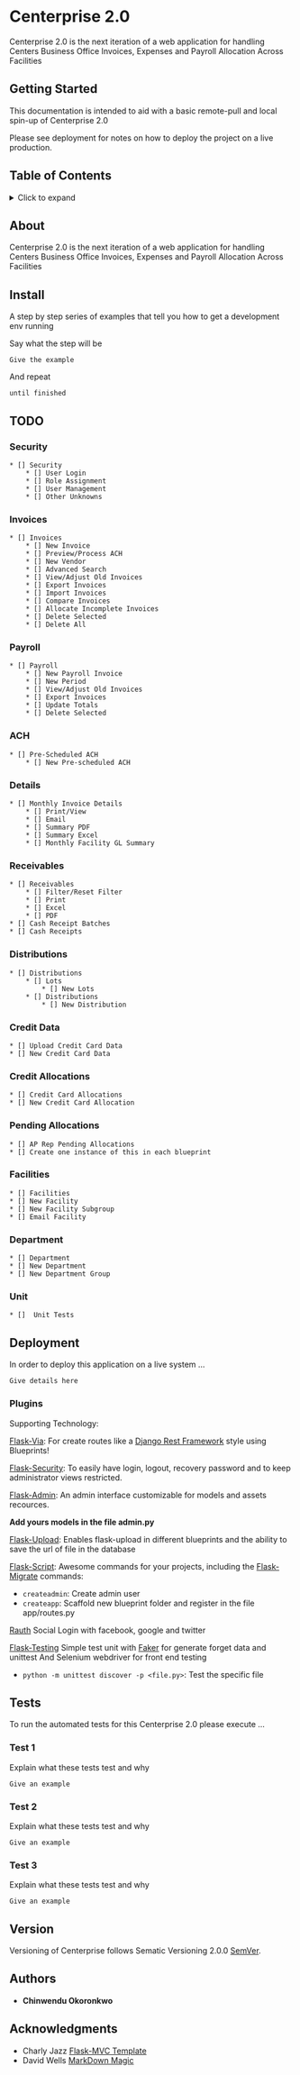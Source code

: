 # Centerprise 2.0

Centerprise 2.0 is the next iteration of a web application for handling Centers Business Office Invoices, Expenses and Payroll Allocation Across Facilities

## Getting Started

This documentation is intended to aid with a basic remote-pull and local spin-up of Centerprise 2.0

Please see deployment for notes on how to deploy the project on a live production.


## Table of Contents
<details>
<summary>Click to expand</summary>

- [About](#about)
- [Install](#install)
- [TODO](#todo)
  * [Security](#security)
  * [🔀 Invoices](#invoices)
  * [🔀 Payroll](#payroll)
  * [🔀 ACH](#ach)
  * [🔀 Details](#details)
  * [🔀 Receivables](#receivables)  
  * [🔀 Distribution](#distributions)
  * [🔀 Credit Card Data](#credit-data)
  * [🔀 Credit Card Allocations](#credit-allocations)
  * [🔀 AP Rep Pending Allocations](#pending-allocations)
  * [🔀 Facilities](#facilities)
  * [🔀 Deployment](#department)
  * [🔀 Unit](#unit)
- [🔌 Third Party Plugins](#plugins)
- [Test](#tests)
- [Version](#version)
- [Authors](#authors)
- [Acknowledgments](#acknowledgments)

</details>

## About

Centerprise 2.0 is the next iteration of a web application for handling Centers Business Office Invoices, Expenses and Payroll Allocation Across Facilities

## Install

A step by step series of examples that tell you how to get a development env running

Say what the step will be

```
Give the example
```

And repeat

```
until finished
```

## TODO

### Security
	* [] Security
		* [] User Login
		* [] Role Assignment
		* [] User Management
	    * [] Other Unknowns

### Invoices
	* [] Invoices
		* [] New Invoice
		* [] Preview/Process ACH
		* [] New Vendor
	    * [] Advanced Search
	    * [] View/Adjust Old Invoices
	    * [] Export Invoices
	    * [] Import Invoices
	    * [] Compare Invoices
	    * [] Allocate Incomplete Invoices
	    * [] Delete Selected
	    * [] Delete All

### Payroll
    * [] Payroll
    	* [] New Payroll Invoice
    	* [] New Period
    	* [] View/Adjust Old Invoices
    	* [] Export Invoices
    	* [] Update Totals
    	* [] Delete Selected

### ACH
    * [] Pre-Scheduled ACH
    	* [] New Pre-scheduled ACH

### Details
    * [] Monthly Invoice Details
    	* [] Print/View
    	* [] Email
    	* [] Summary PDF
    	* [] Summary Excel
    	* [] Monthly Facility GL Summary

### Receivables
    * [] Receivables
    	* [] Filter/Reset Filter
    	* [] Print
    	* [] Excel
    	* [] PDF
    * [] Cash Receipt Batches
    * [] Cash Receipts

### Distributions
    * [] Distributions
    	* [] Lots
    		* [] New Lots
    	* [] Distributions
    		* [] New Distribution

### Credit Data
	* [] Upload Credit Card Data
    * [] New Credit Card Data

### Credit Allocations
	* [] Credit Card Allocations
    * [] New Credit Card Allocation

### Pending Allocations
	* [] AP Rep Pending Allocations
    * [] Create one instance of this in each blueprint

### Facilities
	* [] Facilities
	* [] New Facility
	* [] New Facility Subgroup
	* [] Email Facility

### Department
	* [] Department
	* [] New Department
	* [] New Department Group

### Unit
	* []  Unit Tests


## Deployment

In order to deploy this application on a live system ...
```
Give details here 
```

### Plugins

Supporting Technology:

[Flask-Via](http://flask-via.soon.build/en/latest/):
For create routes like a [Django Rest Framework](http://www.django-rest-framework.org) style using Blueprints!

[Flask-Security](https://pythonhosted.org/Flask-Security/):
To easily have login, logout, recovery password and to keep administrator views restricted.

[Flask-Admin](https://flask-admin.readthedocs.io/en/latest/):
An admin interface customizable for models and assets recources.

**Add yours models in the file admin.py**

[Flask-Upload](http://flask.pocoo.org/docs/0.12/patterns/fileuploads/):
Enables flask-upload in different blueprints and the ability to save the url of file in the database

[Flask-Script](https://flask-script.readthedocs.io/en/latest/):
Awesome commands for your projects, including the [Flask-Migrate](https://flask-migrate.readthedocs.io/en/latest/) commands:
- `createadmin`: Create admin user
- `createapp`: Scaffold new  blueprint folder and register in the file app/routes.py

[Rauth](https://rauth.readthedocs.io/en/latest/)
Social Login with facebook, google and twitter

[Flask-Testing](https://pythonhosted.org/Flask-Testing/)
Simple test unit with [Faker](https://github.com/joke2k/faker) for generate forget data and unittest
And Selenium webdriver for front end testing
- `python -m unittest discover -p <file.py>`: Test the specific file


## Tests

To run the automated tests for this Centerprise 2.0 please execute ...

### Test 1

Explain what these tests test and why

```
Give an example
```

### Test 2

Explain what these tests test and why

```
Give an example
```

### Test 3

Explain what these tests test and why

```
Give an example
```

## Version

Versioning of Centerprise follows Sematic Versioning 2.0.0 [SemVer](http://semver.org/).

## Authors

* **Chinwendu Okoronkwo**

## Acknowledgments

* Charly Jazz [Flask-MVC Template](https://github.com/CharlyJazz/Flask-MVC-Template)
* David Wells [MarkDown Magic](https://github.com/DavidWells/markdown-magic)